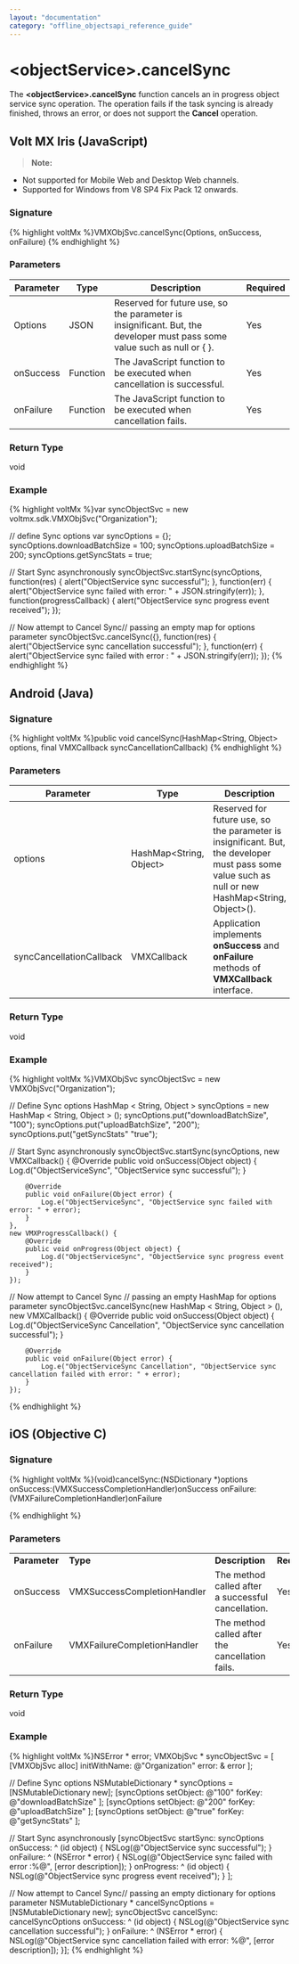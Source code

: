```yaml
---
layout: "documentation"
category: "offline_objectsapi_reference_guide"
---
```



\<objectService\>.cancelSync
==========================

The **\<objectService\>.cancelSync** function cancels an in progress object service sync operation. The operation fails if the task syncing is already finished, throws an error, or does not support the **Cancel** operation.

Volt MX  Iris (JavaScript)
-------------------------------

> **Note:**  
*   Not supported for Mobile Web and Desktop Web channels.  
*   Supported for Windows from V8 SP4 Fix Pack 12 onwards.  

### Signature

{% highlight voltMx %}VMXObjSvc.cancelSync(Options, onSuccess, onFailure)
{% endhighlight %}

### Parameters

  
| Parameter | Type | Description | Required |
| --- | --- | --- | --- |
| Options | JSON | Reserved for future use, so the parameter is insignificant. But, the developer must pass some value such as null or { }. | Yes |
| onSuccess | Function | The JavaScript function to be executed when cancellation is successful. | Yes |
| onFailure | Function | The JavaScript function to be executed when cancellation fails. | Yes |

### Return Type

void

### Example

{% highlight voltMx %}var syncObjectSvc = new voltmx.sdk.VMXObjSvc("Organization");

// define Sync options
var syncOptions = {};
syncOptions.downloadBatchSize = 100;
syncOptions.uploadBatchSize = 200;
syncOptions.getSyncStats = true;

// Start Sync asynchronously
syncObjectSvc.startSync(syncOptions,
    function(res) {
        alert("ObjectService sync successful");
    },
    function(err) {
        alert("ObjectService sync failed with error: " + JSON.stringify(err));
    },
    function(progressCallback) {
        alert("ObjectService sync progress event received");
    });

// Now attempt to Cancel Sync// passing an empty map for options parameter
syncObjectSvc.cancelSync({},
    function(res) {
        alert("ObjectService sync cancellation successful");
    },
    function(err) {
        alert("ObjectService sync failed with error : " + JSON.stringify(err));
    });
{% endhighlight %}

Android (Java)
--------------

### Signature

{% highlight voltMx %}public void cancelSync(HashMap<String, Object> options, final VMXCallback syncCancellationCallback)
{% endhighlight %}

### Parameters

  
| Parameter | Type | Description | Required |
| --- | --- | --- | --- |
| options | HashMap<String, Object> | Reserved for future use, so the parameter is insignificant. But, the developer must pass some value such as null or new HashMap<String, Object>(). | Yes |
| syncCancellationCallback | VMXCallback | Application implements **onSuccess** and **onFailure** methods of **VMXCallback** interface. | Yes |

### Return Type

void

### Example

{% highlight voltMx %}VMXObjSvc syncObjectSvc = new VMXObjSvc("Organization");

// Define Sync options
HashMap < String, Object > syncOptions = new HashMap < String, Object > ();
syncOptions.put("downloadBatchSize", "100");
syncOptions.put("uploadBatchSize", "200");
syncOptions.put("getSyncStats"
    "true");

// Start Sync asynchronously
syncObjectSvc.startSync(syncOptions,
    new VMXCallback() {
        @Override
        public void onSuccess(Object object) {
            Log.d("ObjectServiceSync", "ObjectService sync successful");
        }

        @Override
        public void onFailure(Object error) {
            Log.e("ObjectServiceSync", "ObjectService sync failed with error: " + error);
        }
    },
    new VMXProgressCallback() {
        @Override
        public void onProgress(Object object) {
            Log.d("ObjectServiceSync", "ObjectService sync progress event received");
        }
    });


// Now attempt to Cancel Sync
// passing an empty HashMap for options parameter
syncObjectSvc.cancelSync(new HashMap < String, Object > (),
    new VMXCallback() {
        @Override
        public void onSuccess(Object object) {
            Log.d("ObjectServiceSync Cancellation", "ObjectService sync cancellation successful");
        }

        @Override
        public void onFailure(Object error) {
            Log.e("ObjectServiceSync Cancellation", "ObjectService sync cancellation failed with error: " + error);
        }
    });
{% endhighlight %}

iOS (Objective C)
-----------------

### Signature

{% highlight voltMx %}(void)cancelSync:(NSDictionary *)options
              onSuccess:(VMXSuccessCompletionHandler)onSuccess
              onFailure:(VMXFailureCompletionHandler)onFailure

{% endhighlight %}

### Parameters

<table style="margin-left: 0;margin-right: auto;mc-table-style: url('Resources/TableStyles/Basic.css');" class="TableStyle-Basic" cellspacing="0"><colgroup><col class="TableStyle-Basic-Column-Column1"> <col class="TableStyle-Basic-Column-Column1" style="width: 210px;"> <col class="TableStyle-Basic-Column-Column1"> <col class="TableStyle-Basic-Column-Column1"></colgroup><tbody><tr class="TableStyle-Basic-Body-Body1"><td style="font-weight: bold;" class="TableStyle-Basic-BodyE-Column1-Body1">Parameter</td><td class="TableStyle-Basic-BodyE-Column1-Body1" style="font-weight: bold;">Type</td><td style="font-weight: bold;" class="TableStyle-Basic-BodyE-Column1-Body1">Description</td><td class="TableStyle-Basic-BodyD-Column1-Body1" style="font-weight: bold;">Required</td></tr><tr class="TableStyle-Basic-Body-Body1"><td class="TableStyle-Basic-BodyE-Column1-Body1">onSuccess</td><td class="TableStyle-Basic-BodyE-Column1-Body1">VMXSuccessCompletionHandler</td><td class="TableStyle-Basic-BodyE-Column1-Body1">The method called after a successful cancellation.</td><td class="TableStyle-Basic-BodyD-Column1-Body1">Yes</td></tr><tr class="TableStyle-Basic-Body-Body1"><td class="TableStyle-Basic-BodyB-Column1-Body1">onFailure</td><td class="TableStyle-Basic-BodyB-Column1-Body1">VMXFailureCompletionHandler</td><td class="TableStyle-Basic-BodyB-Column1-Body1">The method called after the cancellation fails.</td><td class="TableStyle-Basic-BodyA-Column1-Body1">Yes</td></tr></tbody></table>

### Return Type

void

### Example

{% highlight voltMx %}NSError * error;
VMXObjSvc * syncObjectSvc = [
    [VMXObjSvc alloc] initWithName: @"Organization"
    error: & error
];

// Define Sync options
NSMutableDictionary * syncOptions = [NSMutableDictionary new];
[syncOptions setObject: @"100"
    forKey: @"downloadBatchSize"
];
[syncOptions setObject: @"200"
    forKey: @"uploadBatchSize"
];
[syncOptions setObject: @"true"
    forKey: @"getSyncStats"
];

// Start Sync asynchronously
[syncObjectSvc startSync: syncOptions
    onSuccess: ^ (id object) {
        NSLog(@"ObjectService sync successful");
    }
    onFailure: ^ (NSError * error) {
        NSLog(@"ObjectService sync failed with error :%@", [error description]);
    }
    onProgress: ^ (id object) {
        NSLog(@"ObjectService sync progress event received");
    }
];

// Now attempt to Cancel Sync// passing an empty dictionary for options parameter
NSMutableDictionary * cancelSyncOptions = [NSMutableDictionary new];
syncObjectSvc cancelSync: cancelSyncOptions
onSuccess: ^ (id object) {
    NSLog(@"ObjectService sync cancellation successful");
}
onFailure: ^ (NSError * error) {
    NSLog(@"ObjectService sync cancellation failed with error: %@", [error description]);
}];
{% endhighlight %}
